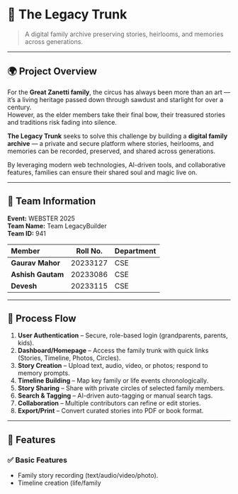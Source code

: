 # 🧳 The Legacy Trunk

> A digital family archive preserving stories, heirlooms, and memories across generations.

---

## 🌍 Project Overview

For the **Great Zanetti family**, the circus has always been more than an art — it’s a living heritage passed down through sawdust and starlight for over a century.  
However, as the elder members take their final bow, their treasured stories and traditions risk fading into silence.

**The Legacy Trunk** seeks to solve this challenge by building a **digital family archive** — a private and secure platform where stories, heirlooms, and memories can be recorded, preserved, and shared across generations.

By leveraging modern web technologies, AI-driven tools, and collaborative features, families can ensure their shared soul and magic live on.

---

## 👥 Team Information

**Event:** WEBSTER 2025  
**Team Name:** Team LegacyBuilder  
**Team ID:** 941

| Member            | Roll No. | Department |
| :---------------- | :------: | :--------- |
| **Gaurav Mahor**  | 20233127 | CSE        |
| **Ashish Gautam** | 20233086 | CSE        |
| **Devesh**        | 20233115 | CSE        |

---

## 🧭 Process Flow

1. **User Authentication** – Secure, role-based login (grandparents, parents, kids).
2. **Dashboard/Homepage** – Access the family trunk with quick links (Stories, Timeline, Photos, Circles).
3. **Story Creation** – Upload text, audio, video, or photos; respond to memory prompts.
4. **Timeline Building** – Map key family or life events chronologically.
5. **Story Sharing** – Share with private circles of selected family members.
6. **Search & Tagging** – AI-driven auto-tagging or manual search tags.
7. **Collaboration** – Multiple contributors can refine or edit stories.
8. **Export/Print** – Convert curated stories into PDF or book format.

---

## 🌟 Features

### ✅ Basic Features

- Family story recording (text/audio/video/photo).
- Timeline creation (life/family
